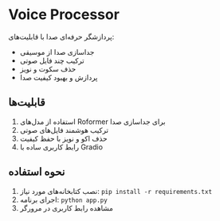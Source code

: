 # Voice Processor

پردازشگر حرفه‌ای صدا با قابلیت‌های:
- جداسازی صدا از موسیقی
- ترکیب چند فایل صوتی
- حذف سکوت و نویز
- پردازش و بهبود کیفیت صدا

## قابلیت‌ها
1. استفاده از مدل‌های Roformer برای جداسازی صدا
2. ترکیب هوشمند فایل‌های صوتی
3. حذف اکو و نویز با حفظ کیفیت
4. رابط کاربری ساده با Gradio

## نحوه استفاده
1. نصب کتابخانه‌های مورد نیاز: `pip install -r requirements.txt`
2. اجرای برنامه: `python app.py`
3. مشاهده رابط کاربری در مرورگر
